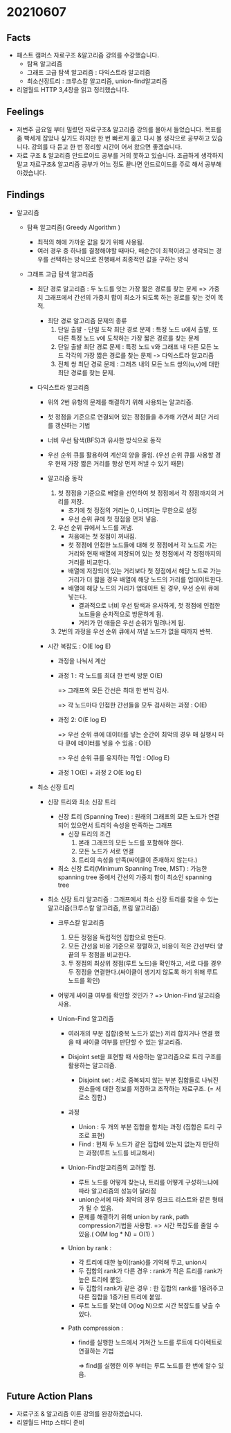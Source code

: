 # 20210607

## Facts

- 패스트 캠퍼스 자료구조 &알고리즘 강의를 수강했습니다. 
  - 탐욕 알고리즘 
  - 그래프 고급 탐색 알고리즘 : 다익스트라 알고리즘
  - 최소신장트리 : 크루스칼 알고리즘, union-find알고리즘 
- 리얼월드 HTTP 3,4장을 읽고 정리했습니다. 

## Feelings

- 저번주 금요일 부터 밀렸던 자료구조& 알고리즘 강의를 몰아서 들었습니다. 목표를 좀 빡세게 잡았나 싶기도 하지만 한 번 빠르게 훑고 다시 볼 생각으로 공부하고 있습니다. 강의를 다 듣고 한 번 정리할 시간이 어서 왔으면 좋겠습니다. 
- 자료 구조 & 알고리즘 안드로이드 공부를 거의 못하고 있습니다. 조급하게 생각하지 말고 자료구조& 알고리즘 공부가 어느 정도 끝나면 안드로이드를 주로 해서 공부해야겠습니다. 

## Findings

- 알고리즘 

  - 탐욕 알고리즘( Greedy Algorithm )

    - 최적의 해에 가까운 값을 찾기 위해 사용됨.
    - 여러 경우 중 하나를 결정해야할 때마다, 매순간이 최적이라고 생각되는 경우를 선택하는 방식으로 진행해서 최종적인 값을 구하는 방식 

  - 그래프 고급 탐색 알고리즘 

    - 최단 경로 알고리즘 : 두 노드를 잇는 가장 짧은 경로를 찾는 문제 => 가중치 그래프에서 간선의 가중치 합이 최소가 되도록 하는 경로를 찾는 것이 목적.

      - 최단 경로 알고리즘 문제의 종류 
        1. 단일 출발 - 단일 도착 최단 경로 문제 : 특정 노드 u에서 출발, 또 다른 특정 노드 v에 도착하는 가장 짧은 경로를  찾는 문제 
        2. 단일 출발 최단 경로 문제 : 특정 노드 v와 그래프 내 다른 모든 노드 각각의 가장 짧은 경로를 찾는 문제  -> 다익스트라 알고리즘
        3. 전체 쌍 최단 경로 문제 : 그래츠 내의 모든 노드 쌍의(u,v)에 대한 최단 경로를 찾는 문제.

    - 다익스트라 알고리즘 

      - 위의 2번 유형의 문제를 해결하기 위해 사용되는 알고리즘.

      - 첫 정점을 기준으로 연결되어 있는 정점들을 추가해 가면서 최단 거리를 갱신하는 기법

      - 너비 우선 탐색(BFS)과 유사한 방식으로 동작

      - 우선 순위 큐를 활용하여 계산의 양을 줄임. (우선 순위 큐를 사용할 경우 현재 가장 짧은 거리를 항상 먼저 꺼낼 수 있기 때문)

      - 알고리즘 동작 

        1. 첫 정점을 기준으로 배열을 선언하여 첫 정점에서 각 정점까지의 거리를 저장.
           * 초기에 첫 정점의 거리는 0, 나머지는 무한으로 설정
           * 우선 순위 큐에 첫 정점을 먼저 넣음.
        2. 우선 순위 큐에서 노드를 꺼냄.
           * 처음에는 첫 정점이 꺼내짐.
           * 첫 정점에 인접한 노드들에 대해 첫 정점에서 각 노드로 가는 거리와 현재 배열에 저장되어 있는 첫 정점에서 각 정점까지의 거리를 비교한다.
           * 배열에 저장되어 있는 거리보다 첫 정점에서 해당 노드로 가는 거리가 더 짧을 경우 배열에 해당 노드의 거리를 업데이트한다.
           * 배열에 해당 노드의 거리가 업데이트 된 경우, 우선 순위 큐에 넣는다.
             * 결과적으로 너비 우선 탐색과 유사하게, 첫 정점에 인접한 노드들을 순차적으로 방문하게 됨.
             * 거리가 먼 애들은 우선 순위가 밀려나게 됨.
        3. 2번의 과정을 우선 순위 큐에서 꺼낼 노드가 없을 때까지 반복.

      - 시간 복잡도 : O(E log E)

        - 과정을 나눠서 계산 

        - 과정 1 : 각 노드를 최대 한 번씩 방문 O(E)

          => 그래프의 모든 간선은 최대 한 번씩 검사.

          => 각 노드마다 인접한 간선들을 모두 검사하는 과정 : O(E)

        - 과정 2: O(E log E)

          => 우선 순위 큐에 데이터를 넣는 순간이 최악의 경우 매 실행시 마다 큐에 데이터를 넣을 수 있음 : O(E)

          => 우선 순위 큐를 유지하는 작업 : O(log E)

        - 과정 1  O(E)  + 과정 2 O(E log E)

    - 최소 신장 트리 

      - 신장 트리와 최소 신장 트리 

        - 신장 트리 (Spanning Tree) : 원래의 그래프의 모든 노드가 연결되어 있으면서 트리의 속성을 만족하는 그래프 
          - 신장 트리의 조건 
            1. 본래 그래프의 모든 노드를 포함해야 한다.
            2. 모든 노드가 서로 연결
            3. 트리의 속성을 만족(싸이클이 존재하지 않는다.)
        - 최소 신장 트리(Minimum Spanning Tree, MST) : 가능한 spanning tree 중에서 간선의 가중치 합이 최소인 spanning tree

      - 최소 신장 트리 알고리즘 : 그래프에서 최소 신장 트리를 찾을 수 있는 알고리즘(크루스칼 알고리즘, 프림 알고리즘)

        - 크루스칼 알고리즘 

          1. 모든 정점을 독립적인 집합으로 만든다.
          2. 모든 간선을 비용 기준으로 정렬하고, 비용이 적은 간선부터 양 끝의 두 정점을 비교한다.
          3. 두 정점의 최상위 정점(루트 노드)을 확인하고, 서로 다를 경우 두 정점을 연결한다.(싸이클이 생기지 않도록 하기 위해 루트 노드를 확인)

        - 어떻게 싸이클 여부를 확인할 것인가 ? => Union-Find 알고리즘 사용. 

        - Union-Find 알고리즘

          - 여러개의 부분 집합(중복 노드가 없는) 끼리 합치거나 연결 했을 때 싸이클 여부를 판단할 수 있는 알고리즘.

          - Disjoint set을 표현할 때 사용하는 알고리즘으로 트리 구조를 활용하는 알고리즘.

            * Disjoint set : 서로 중복되지 않는 부분 집합들로 나눠진 원소들에 대한 정보를 저장하고 조작하는 자료구조. (= 서로소 집합.)

          - 과정 

            - Union : 두 개의 부분 집합을 합치는 과정 (집합은 트리 구조로 표현)
            - Find : 현재 두 노드가 같은 집합에 있는지 없는지 판단하는 과정(루트 노드를 비교해서)

          - Union-Find알고리즘의 고려할 점.

            - 루트 노드를 어떻게 찾는냐, 트리를 어떻게 구성하느냐에 따라 알고리즘의 성능이 달라짐
            - union순서에 따라 최악의 경우 링크드 리스트와 같은 형태가 될 수 있음.
            - 문제를 해결하기 위해 union by rank, path compression기법을 사용함. => 시간 복잡도를 줄일 수 있음.( O(M log * N) = O(1) )

          - Union by rank :

            -  각 트리에 대한 높이(rank)를 기억해 두고, union시 
              - 두 집합의 rank가 다른 경우 : rank가 작은 트리를 rank가 높은 트리에 붙임.
              - 두 집합의 rank가 같은 경우 : 한 집합의 rank를 1올려주고 다른 집합을 1증가된 트리에 붙임.
            - 루트 노드를 찾는데 O(log N)으로 시간 복잡도를 낮출 수 있다.

          - Path compression : 

            - find를 실행한 노드에서 거쳐간 노드를 루트에 다이렉트로 연결하는 기법

              => find를 실행한 이후 부터는 루트 노드를 한 번에 알수 있음.

## Future Action Plans

* 자료구조 & 알고리즘 이론 강의를 완강하겠습니다. 
* 리얼월드 Http 스터디 준비

